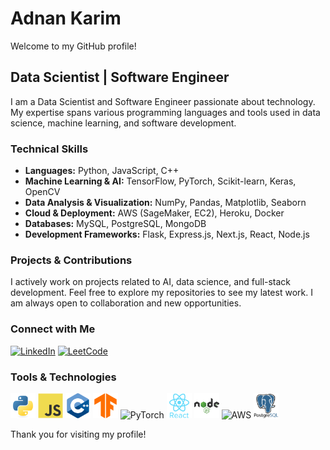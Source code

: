 # Adnan Karim

Welcome to my GitHub profile!

## Data Scientist | Software Engineer

I am a Data Scientist and Software Engineer passionate about technology. My expertise spans various programming languages and tools used in data science, machine learning, and software development.

### Technical Skills
- **Languages:** Python, JavaScript, C++
- **Machine Learning & AI:** TensorFlow, PyTorch, Scikit-learn, Keras, OpenCV
- **Data Analysis & Visualization:** NumPy, Pandas, Matplotlib, Seaborn
- **Cloud & Deployment:** AWS (SageMaker, EC2), Heroku, Docker
- **Databases:** MySQL, PostgreSQL, MongoDB
- **Development Frameworks:** Flask, Express.js, Next.js, React, Node.js

### Projects & Contributions
I actively work on projects related to AI, data science, and full-stack development. Feel free to explore my repositories to see my latest work. I am always open to collaboration and new opportunities.

### Connect with Me
<p align="left">
<a href="https://linkedin.com/in/adnan-karim-dl" target="_blank"><img src="https://raw.githubusercontent.com/rahuldkjain/github-profile-readme-generator/master/src/images/icons/Social/linked-in-alt.svg" alt="LinkedIn" height="30" width="40" /></a>
<a href="https://www.leetcode.com/adnankarim" target="_blank"><img src="https://raw.githubusercontent.com/rahuldkjain/github-profile-readme-generator/master/src/images/icons/Social/leet-code.svg" alt="LeetCode" height="30" width="40" /></a>
</p>

### Tools & Technologies
<p align="left">
<img src="https://raw.githubusercontent.com/devicons/devicon/master/icons/python/python-original.svg" alt="Python" width="40" height="40"/>
<img src="https://raw.githubusercontent.com/devicons/devicon/master/icons/javascript/javascript-original.svg" alt="JavaScript" width="40" height="40"/>
<img src="https://raw.githubusercontent.com/devicons/devicon/master/icons/cplusplus/cplusplus-original.svg" alt="C++" width="40" height="40"/>
<img src="https://raw.githubusercontent.com/devicons/devicon/master/icons/tensorflow/tensorflow-original.svg" alt="TensorFlow" width="40" height="40"/>
<img src="https://www.vectorlogo.zone/logos/pytorch/pytorch-icon.svg" alt="PyTorch" width="40" height="40"/>
<img src="https://raw.githubusercontent.com/devicons/devicon/master/icons/react/react-original-wordmark.svg" alt="React" width="40" height="40"/>
<img src="https://raw.githubusercontent.com/devicons/devicon/master/icons/nodejs/nodejs-original-wordmark.svg" alt="Node.js" width="40" height="40"/>
<img src="https://www.vectorlogo.zone/logos/amazonaws/amazonaws-icon.svg" alt="AWS" width="40" height="40"/>
<img src="https://raw.githubusercontent.com/devicons/devicon/master/icons/postgresql/postgresql-original-wordmark.svg" alt="PostgreSQL" width="40" height="40"/>
</p>

Thank you for visiting my profile!

